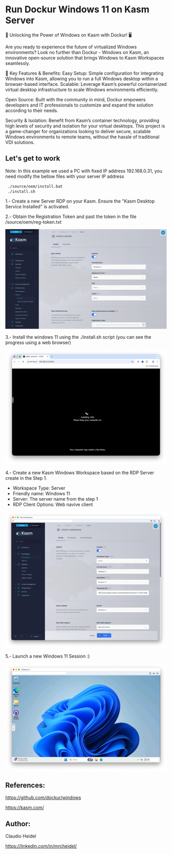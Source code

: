 # Run Dockur Windows 11 on Kasm Server

🚀 Unlocking the Power of Windows on Kasm with Dockur! 🖥️

Are you ready to experience the future of virtualized Windows environments? Look no further than Dockur - Windows on Kasm, an innovative open-source solution that brings Windows to Kasm Workspaces seamlessly.

🔑 Key Features & Benefits:
Easy Setup: Simple configuration for integrating Windows into Kasm, allowing you to run a full Windows desktop within a browser-based interface.
Scalable: Leverage Kasm’s powerful containerized virtual desktop infrastructure to scale Windows environments efficiently.

Open Source: Built with the community in mind, Dockur empowers developers and IT professionals to customize and expand the solution according to their needs.

Security & Isolation: Benefit from Kasm’s container technology, providing high levels of security and isolation for your virtual desktops.
This project is a game-changer for organizations looking to deliver secure, scalable Windows environments to remote teams, without the hassle of traditional VDI solutions.

## Let's get to work

Note:
In this example we used a PC with fixed IP address 192.168.0.31, you need modify the bellow files with your server IP address

```
 ./source/oem/install.bat
 ./install.sh 
```

1.- Create a new Server RDP on your Kasm. Ensure the "Kasm Desktop Service Installed" is activated.

2.- Obtain the Registration Token and past the token in the file /source/oem/reg-token.txt

![Step 1 & 2 ](/assets/image-1.png?raw=true "Step 1 & 2")

3.- Install the windows 11 using the ./install.sh script (you can see the progress using a web browser)

![Step 3](/assets/image-3.png?raw=true "Step 3")

4.- Create a new Kasm Windows Workspace based on the RDP Server create in the Step 1.
 - Workspace Type: Server
 - Friendly name: Windows 11
 - Server: The server name from the step 1
 - RDP Client Options: Web navive client

![Step 4](/assets/image-4.png?raw=true "Step 4")

5.- Launch a new Windows 11 Session :)

![Step 5 ](/assets/image-2.png?raw=true "Step 5")

## References:

https://github.com/dockur/windows

https://kasm.com/

## Author:
Claudio Heidel 

https://linkedin.com/in/mrcheidel/
